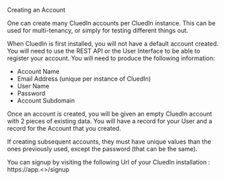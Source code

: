 Creating an Account

One can create many CluedIn accounts per CluedIn instance. This can be used for multi-tenancy, or simply for testing different things out. 

When CluedIn is first installed, you will not have a default account created. You will need to use the REST API or the User Interface to be able to register your account. You will need to produce the following information:

- Account Name
- Email Address (unique per instance of CluedIn)
- User Name
- Password
- Account Subdomain

Once an account is created, you will be given an empty CluedIn account with 2 pieces of existing data. You will have a record for your User and a record for the Account that you created. 

If creating subsequent accounts, they must have unique values than the ones previously used, except the password (that can be the same).

You can signup by visiting the following Url of your CluedIn installation : https://app.<<insert your domain>>/signup